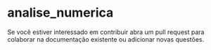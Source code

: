 # analise_numerica

Se você estiver interessado em contribuir abra um pull request para colaborar na documentação existente ou adicionar novas questões.
